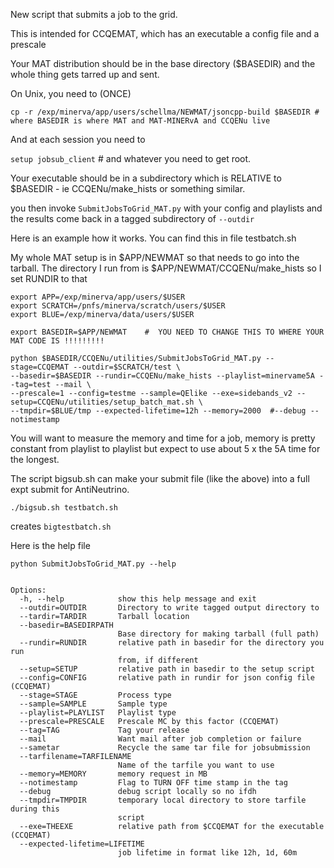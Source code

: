 New script that submits a job to the grid.   

This is intended for CCQEMAT, which has an executable a config file and a prescale

Your MAT distribution should be in the base directory ($BASEDIR) and the whole thing gets tarred up and sent.

On Unix, you need to (ONCE)

```cp -r /exp/minerva/app/users/schellma/NEWMAT/jsoncpp-build $BASEDIR # where BASEDIR is where MAT and MAT-MINERvA and CCQENu live```

And at each session you need to 

```setup jobsub_client```  # and whatever you need to get root. 

Your executable should be in a subdirectory which is RELATIVE to $BASEDIR - ie CCQENu/make_hists or something similar. 

you then invoke `SubmitJobsToGrid_MAT.py` with your config and playlists and the results come back in a tagged subdirectory of `--outdir`

Here is an example how it works.  You can find this in file testbatch.sh

My whole MAT setup is in $APP/NEWMAT so that needs to go into the tarball.
The directory I run from is $APP/NEWMAT/CCQENu/make_hists so I set RUNDIR to that

```
export APP=/exp/minerva/app/users/$USER
export SCRATCH=/pnfs/minerva/scratch/users/$USER
export BLUE=/exp/minerva/data/users/$USER   

export BASEDIR=$APP/NEWMAT    #  YOU NEED TO CHANGE THIS TO WHERE YOUR MAT CODE IS !!!!!!!!! 

python $BASEDIR/CCQENu/utilities/SubmitJobsToGrid_MAT.py --stage=CCQEMAT --outdir=$SCRATCH/test \
--basedir=$BASEDIR --rundir=CCQENu/make_hists --playlist=minervame5A --tag=test --mail \
--prescale=1 --config=testme --sample=QElike --exe=sidebands_v2 --setup=CCQENu/utilities/setup_batch_mat.sh \
--tmpdir=$BLUE/tmp --expected-lifetime=12h --memory=2000  #--debug --notimestamp 
```

You will want to measure the memory and time for a job, memory is pretty constant from playlist to playlist but expect to use about 5 x the 5A time for the longest.

The script bigsub.sh can make your submit file (like the above) into a full expt submit for AntiNeutrino. 

`./bigsub.sh testbatch.sh `  

creates `bigtestbatch.sh`   

Here is the help file

`python SubmitJobsToGrid_MAT.py --help`

```Usage: SubmitJobsToGrid_MAT.py[opts]

Options:
  -h, --help            show this help message and exit
  --outdir=OUTDIR       Directory to write tagged output directory to
  --tardir=TARDIR       Tarball location
  --basedir=BASEDIRPATH
                        Base directory for making tarball (full path)
  --rundir=RUNDIR       relative path in basedir for the directory you run
                        from, if different
  --setup=SETUP         relative path in basedir to the setup script
  --config=CONFIG       relative path in rundir for json config file (CCQEMAT)
  --stage=STAGE         Process type
  --sample=SAMPLE       Sample type
  --playlist=PLAYLIST   Playlist type
  --prescale=PRESCALE   Prescale MC by this factor (CCQEMAT)
  --tag=TAG             Tag your release
  --mail                Want mail after job completion or failure
  --sametar             Recycle the same tar file for jobsubmission
  --tarfilename=TARFILENAME
                        Name of the tarfile you want to use
  --memory=MEMORY       memory request in MB
  --notimestamp         Flag to TURN OFF time stamp in the tag
  --debug               debug script locally so no ifdh
  --tmpdir=TMPDIR       temporary local directory to store tarfile during this
                        script
  --exe=THEEXE          relative path from $CCQEMAT for the executable (CCQEMAT)
  --expected-lifetime=LIFETIME
                        job lifetime in format like 12h, 1d, 60m
```
